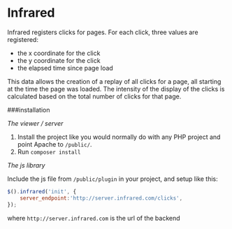 Infrared
========

Infrared registers clicks for pages. For each click, three values are registered:

- the x coordinate for the click
- the y coordinate for the click
- the elapsed time since page load

This data allows the creation of a replay of all clicks for a page, all starting at the time the page was loaded. The intensity of the display of the clicks is calculated based on the total number of clicks for that page.

###installation

*The viewer / server*

1. Install the project like you would normally do with any PHP project and point Apache to `/public/`.
2. Run `composer install`

*The js library*

Include the js file from `/public/plugin` in your project, and setup like this:

```js
$().infrared('init', {
    server_endpoint:'http://server.infrared.com/clicks',
});
```

where `http://server.infrared.com` is the url of the backend 
